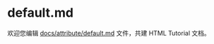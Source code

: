 default.md
===

欢迎您编辑 <a target="__blank" href="https://github.com/jaywcjlove/html-tutorial/blob/master/docs/attribute/default.md">docs/attribute/default.md</a> 文件，共建 HTML Tutorial 文档。